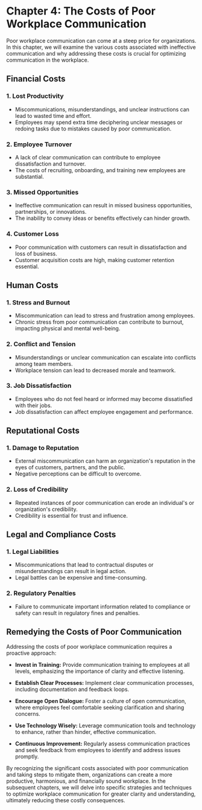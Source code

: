 Chapter 4: The Costs of Poor Workplace Communication
====================================================

Poor workplace communication can come at a steep price for organizations. In this chapter, we will examine the various costs associated with ineffective communication and why addressing these costs is crucial for optimizing communication in the workplace.

Financial Costs
---------------

### 1. **Lost Productivity**

* Miscommunications, misunderstandings, and unclear instructions can lead to wasted time and effort.
* Employees may spend extra time deciphering unclear messages or redoing tasks due to mistakes caused by poor communication.

### 2. **Employee Turnover**

* A lack of clear communication can contribute to employee dissatisfaction and turnover.
* The costs of recruiting, onboarding, and training new employees are substantial.

### 3. **Missed Opportunities**

* Ineffective communication can result in missed business opportunities, partnerships, or innovations.
* The inability to convey ideas or benefits effectively can hinder growth.

### 4. **Customer Loss**

* Poor communication with customers can result in dissatisfaction and loss of business.
* Customer acquisition costs are high, making customer retention essential.

Human Costs
-----------

### 1. **Stress and Burnout**

* Miscommunication can lead to stress and frustration among employees.
* Chronic stress from poor communication can contribute to burnout, impacting physical and mental well-being.

### 2. **Conflict and Tension**

* Misunderstandings or unclear communication can escalate into conflicts among team members.
* Workplace tension can lead to decreased morale and teamwork.

### 3. **Job Dissatisfaction**

* Employees who do not feel heard or informed may become dissatisfied with their jobs.
* Job dissatisfaction can affect employee engagement and performance.

Reputational Costs
------------------

### 1. **Damage to Reputation**

* External miscommunication can harm an organization's reputation in the eyes of customers, partners, and the public.
* Negative perceptions can be difficult to overcome.

### 2. **Loss of Credibility**

* Repeated instances of poor communication can erode an individual's or organization's credibility.
* Credibility is essential for trust and influence.

Legal and Compliance Costs
--------------------------

### 1. **Legal Liabilities**

* Miscommunications that lead to contractual disputes or misunderstandings can result in legal action.
* Legal battles can be expensive and time-consuming.

### 2. **Regulatory Penalties**

* Failure to communicate important information related to compliance or safety can result in regulatory fines and penalties.

Remedying the Costs of Poor Communication
-----------------------------------------

Addressing the costs of poor workplace communication requires a proactive approach:

* **Invest in Training:** Provide communication training to employees at all levels, emphasizing the importance of clarity and effective listening.

* **Establish Clear Processes:** Implement clear communication processes, including documentation and feedback loops.

* **Encourage Open Dialogue:** Foster a culture of open communication, where employees feel comfortable seeking clarification and sharing concerns.

* **Use Technology Wisely:** Leverage communication tools and technology to enhance, rather than hinder, effective communication.

* **Continuous Improvement:** Regularly assess communication practices and seek feedback from employees to identify and address issues promptly.

By recognizing the significant costs associated with poor communication and taking steps to mitigate them, organizations can create a more productive, harmonious, and financially sound workplace. In the subsequent chapters, we will delve into specific strategies and techniques to optimize workplace communication for greater clarity and understanding, ultimately reducing these costly consequences.
